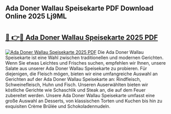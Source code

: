 ## Ada Doner Wallau Speisekarte PDF Download Online 2025 Lj9ML

# <h2><a href="http://gcb46of.nevu.top/?p=Ada+Doner+Wallau+Speisekarte">🔗 👉🔴 Ada Doner Wallau Speisekarte 2025 PDF</a></h2>

[![Ada Doner Wallau Speisekarte 2025 PDF](https://i.imgur.com/dBaPXMq.png)](http://gcb46of.nevu.top/?p=Ada+Doner+Wallau+Speisekarte)
Die Ada Doner Wallau Speisekarte ist eine Wahl zwischen traditionellen und modernen Gerichten. Wenn Sie etwas Leichtes und Frisches suchen, empfehlen wir Ihnen, unsere Salate aus unserer Ada Doner Wallau Speisekarte zu probieren. Für diejenigen, die Fleisch mögen, bieten wir eine umfangreiche Auswahl an Gerichten auf der Ada Doner Wallau Speisekarte an: Rindfleisch, Schweinefleisch, Huhn und Fisch. Unseren Auserwählten bieten wir köstliche Gerichte wie Schaschlik und Steak an, die auf dem Feuer zubereitet werden. Unsere Ada Doner Wallau Speisekarte umfasst eine große Auswahl an Desserts, von klassischen Torten und Kuchen bis hin zu exquisiten Crème Brûlée und Schokoladennudeln.
